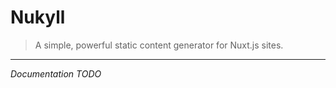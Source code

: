# Nukyll

> A simple, powerful static content generator for Nuxt.js sites.

------

*Documentation TODO*